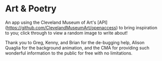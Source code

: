 # Art & Poetry

An app using the Cleveland Museum of Art's [API] (https://github.com/ClevelandMuseumArt/openaccess) to bring inspiration to you; click through to view a random image to write about! 

Thank you to Greg, Kenny, and Brian for the de-bugging help, Alison Quaglia for the background animation, and the CMA for providing such wonderful information to the public for free with no limitations. 
